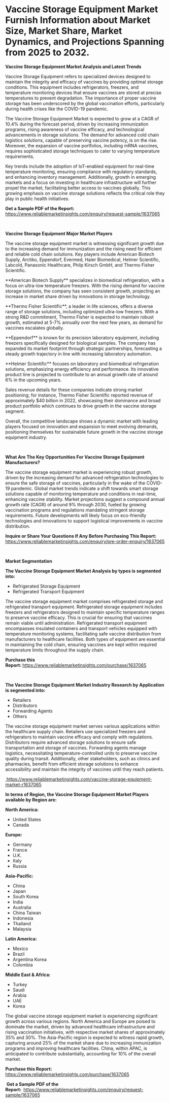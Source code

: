 <p><h1>Vaccine Storage Equipment Market Furnish Information about Market Size, Market Share, Market Dynamics, and Projections Spanning from 2025 to 2032.</h1></p><p><strong>Vaccine Storage Equipment Market Analysis and Latest Trends</strong></p>
<p><p>Vaccine Storage Equipment refers to specialized devices designed to maintain the integrity and efficacy of vaccines by providing optimal storage conditions. This equipment includes refrigerators, freezers, and temperature monitoring devices that ensure vaccines are stored at precise temperatures to prevent degradation. The importance of proper vaccine storage has been underscored by the global vaccination efforts, particularly during health crises like the COVID-19 pandemic.</p><p>The Vaccine Storage Equipment Market is expected to grow at a CAGR of 10.4% during the forecast period, driven by increasing immunization programs, rising awareness of vaccine efficacy, and technological advancements in storage solutions. The demand for advanced cold chain logistics solutions, capable of preserving vaccine potency, is on the rise. Moreover, the expansion of vaccine portfolios, including mRNA vaccines, requires sophisticated storage techniques to cater to varying temperature requirements. </p><p>Key trends include the adoption of IoT-enabled equipment for real-time temperature monitoring, ensuring compliance with regulatory standards, and enhancing inventory management. Additionally, growth in emerging markets and a focus on investing in healthcare infrastructure will further propel the market, facilitating better access to vaccines globally. This growing emphasis on vaccine storage solutions reflects the critical role they play in public health initiatives.</p></p>
<p><strong>Get a Sample PDF of the Report:&nbsp;</strong> <a href="https://www.reliablemarketinsights.com/enquiry/request-sample/1637065?utm_campaign=3044&utm_medium=2&utm_source=Github&utm_content=ia&utm_term=13042025&utm_id=vaccine-storage-equipment">https://www.reliablemarketinsights.com/enquiry/request-sample/1637065</a></p>
<p>&nbsp;</p>
<p><strong>Vaccine Storage Equipment Major Market Players</strong></p>
<p><p>The vaccine storage equipment market is witnessing significant growth due to the increasing demand for immunization and the rising need for efficient and reliable cold chain solutions. Key players include American Biotech Supply, Arctiko, Eppendorf, Evermed, Haier Biomedical, Helmer Scientific, Labcold, Panasonic Healthcare, Philp Kirsch GmbH, and Thermo Fisher Scientific.</p><p>**American Biotech Supply** specializes in biomedical refrigeration, with a focus on ultra-low temperature freezers. With the rising demand for vaccine storage solutions, the company has seen consistent growth, projecting an increase in market share driven by innovations in storage technology.</p><p>**Thermo Fisher Scientific**, a leader in life sciences, offers a diverse range of storage solutions, including optimized ultra-low freezers. With a strong R&D commitment, Thermo Fisher is expected to maintain robust growth, estimated at 5-7% annually over the next few years, as demand for vaccines escalates globally.</p><p>**Eppendorf** is known for its precision laboratory equipment, including freezers specifically designed for biological samples. The company has expanded its market footprint through strategic partnerships, forecasting a steady growth trajectory in line with increasing laboratory automation.</p><p>**Helmer Scientific** focuses on laboratory and biomedical refrigeration solutions, emphasizing energy efficiency and performance. Its innovative product line is projected to contribute to an annual growth rate of around 6% in the upcoming years.</p><p>Sales revenue details for these companies indicate strong market positioning; for instance, Thermo Fisher Scientific reported revenue of approximately $40 billion in 2022, showcasing their dominance and broad product portfolio which continues to drive growth in the vaccine storage segment.</p><p>Overall, the competitive landscape shows a dynamic market with leading players focused on innovation and expansion to meet evolving demands, positioning themselves for sustainable future growth in the vaccine storage equipment industry.</p></p>
<p>&nbsp;</p>
<p><strong>What Are The Key Opportunities For Vaccine Storage Equipment Manufacturers?</strong></p>
<p><p>The vaccine storage equipment market is experiencing robust growth, driven by the increasing demand for advanced refrigeration technologies to ensure the safe storage of vaccines, particularly in the wake of the COVID-19 pandemic. Global market trends indicate a shift towards smart storage solutions capable of monitoring temperature and conditions in real-time, enhancing vaccine stability. Market projections suggest a compound annual growth rate (CAGR) of around 9% through 2030, fueled by growing vaccination programs and regulations mandating stringent storage requirements. Future developments will likely focus on eco-friendly technologies and innovations to support logistical improvements in vaccine distribution.</p></p>
<p><strong>Inquire or Share Your Questions If Any Before Purchasing This Report:</strong> <a href="https://www.reliablemarketinsights.com/enquiry/pre-order-enquiry/1637065?utm_campaign=3044&utm_medium=2&utm_source=Github&utm_content=ia&utm_term=13042025&utm_id=vaccine-storage-equipment">https://www.reliablemarketinsights.com/enquiry/pre-order-enquiry/1637065</a></p>
<p>&nbsp;</p>
<p><strong>Market Segmentation</strong></p>
<p><strong>The Vaccine Storage Equipment Market Analysis by types is segmented into:</strong></p>
<p><ul><li>Refrigerated Storage Equipment</li><li>Refrigerated Transport Equipment</li></ul></p>
<p><p>The vaccine storage equipment market comprises refrigerated storage and refrigerated transport equipment. Refrigerated storage equipment includes freezers and refrigerators designed to maintain specific temperature ranges to preserve vaccine efficacy. This is crucial for ensuring that vaccines remain viable until administration. Refrigerated transport equipment encompasses insulated containers and transport vehicles equipped with temperature monitoring systems, facilitating safe vaccine distribution from manufacturers to healthcare facilities. Both types of equipment are essential in maintaining the cold chain, ensuring vaccines are kept within required temperature limits throughout the supply chain.</p></p>
<p><strong>Purchase this Report:&nbsp;</strong><a href="https://www.reliablemarketinsights.com/purchase/1637065?utm_campaign=3044&utm_medium=2&utm_source=Github&utm_content=ia&utm_term=13042025&utm_id=vaccine-storage-equipment">https://www.reliablemarketinsights.com/purchase/1637065</a></p>
<p>&nbsp;</p>
<p><strong>The Vaccine Storage Equipment Market Industry Research by Application is segmented into:</strong></p>
<p><ul><li>Retailers</li><li>Distributors</li><li>Forwarding Agents</li><li>Others</li></ul></p>
<p><p>The vaccine storage equipment market serves various applications within the healthcare supply chain. Retailers use specialized freezers and refrigerators to maintain vaccine efficacy and comply with regulations. Distributors require advanced storage solutions to ensure safe transportation and storage of vaccines. Forwarding agents manage logistics, necessitating temperature-controlled units to preserve vaccine quality during transit. Additionally, other stakeholders, such as clinics and pharmacies, benefit from efficient storage solutions to enhance accessibility and maintain the integrity of vaccines until they reach patients.</p></p>
<p><a href="https://www.reliablemarketinsights.com/vaccine-storage-equipment-market-r1637065?utm_campaign=3044&utm_medium=2&utm_source=Github&utm_content=ia&utm_term=13042025&utm_id=vaccine-storage-equipment">&nbsp;https://www.reliablemarketinsights.com/vaccine-storage-equipment-market-r1637065</a></p>
<p><strong>In terms of Region, the Vaccine Storage Equipment Market Players available by Region are:</strong></p>
<p>
    <p> <strong> North America: </strong>
        <ul>
            <li>United States</li>
            <li>Canada</li>
        </ul>
        </p> 
    <p> <strong> Europe: </strong>
        <ul>
            <li>Germany</li>
            <li>France</li>
            <li>U.K.</li>
            <li>Italy</li>
            <li>Russia</li>
        </ul>
        </p> 
    <p> <strong> Asia-Pacific: </strong>
        <ul>
            <li>China</li>
            <li>Japan</li>
            <li>South Korea</li>
            <li>India</li>
            <li>Australia</li>
            <li>China Taiwan</li>
            <li>Indonesia</li>
            <li>Thailand</li>
            <li>Malaysia</li>
        </ul>
        </p> 
    <p> <strong> Latin America: </strong>
        <ul>
            <li>Mexico</li>
            <li>Brazil</li>
            <li>Argentina Korea</li>
            <li>Colombia</li>
        </ul>
        </p> 
    <p> <strong> Middle East & Africa: </strong>
        <ul>
            <li>Turkey</li>
            <li>Saudi</li>
            <li>Arabia</li>
            <li>UAE</li>
            <li>Korea</li>
        </ul>
    </p>
    </p>
<p><p>The global vaccine storage equipment market is experiencing significant growth across various regions. North America and Europe are poised to dominate the market, driven by advanced healthcare infrastructure and rising vaccination initiatives, with respective market shares of approximately 35% and 30%. The Asia-Pacific region is expected to witness rapid growth, capturing around 25% of the market share due to increasing immunization programs and improving healthcare facilities. China, within APAC, is anticipated to contribute substantially, accounting for 10% of the overall market.</p></p>
<p><strong>Purchase this Report: </strong><a href="https://www.reliablemarketinsights.com/purchase/1637065?utm_campaign=3044&utm_medium=2&utm_source=Github&utm_content=ia&utm_term=13042025&utm_id=vaccine-storage-equipment">https://www.reliablemarketinsights.com/purchase/1637065</a></p>
<p>&nbsp;<strong>Get a Sample PDF of the Report:&nbsp;&nbsp;</strong><a href="https://www.reliablemarketinsights.com/enquiry/request-sample/1637065?utm_campaign=3044&utm_medium=2&utm_source=Github&utm_content=ia&utm_term=13042025&utm_id=vaccine-storage-equipment">https://www.reliablemarketinsights.com/enquiry/request-sample/1637065</a></p>
<p><strong></strong></p>
<p><p></p><p></p><p></p></p>